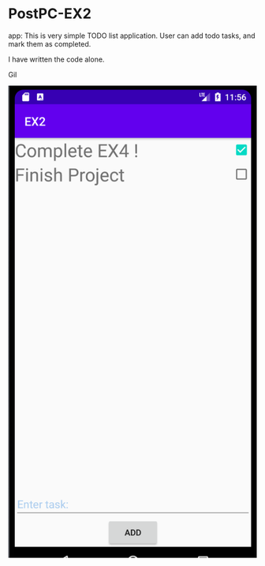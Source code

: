 # PostPC-EX2

app:
This is very simple TODO list application.
User can add todo tasks, and mark them as completed.

I have written the code alone.

Gil

![alt text](/screenshot.png)
